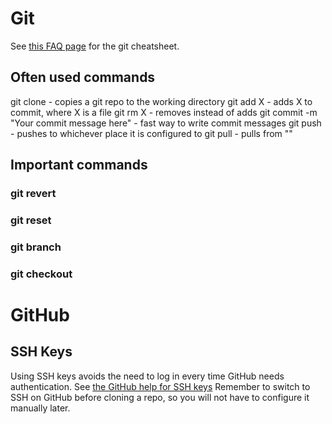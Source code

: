 Git
===

See [this FAQ page](https://help.github.com/articles/git-cheatsheet) for the git cheatsheet.

Often used commands
-------------------

git clone - copies a git repo to the working directory
git add X - adds X to commit, where X is a file
git rm X - removes instead of adds
git commit -m "Your commit message here" - fast way to write commit messages
git push - pushes to whichever place it is configured to
git pull - pulls from ""

Important commands
------------------

### git revert

### git reset

### git branch

### git checkout

GitHub
======

SSH Keys
--------

Using SSH keys avoids the need to log in every time GitHub needs authentication.
See [the GitHub help for SSH keys](https://help.github.com/articles/generating-ssh-keys)
Remember to switch to SSH on GitHub before cloning a repo, so you will not have to
configure it manually later.


